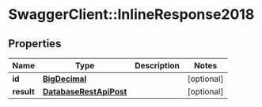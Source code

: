 # SwaggerClient::InlineResponse2018

## Properties
Name | Type | Description | Notes
------------ | ------------- | ------------- | -------------
**id** | [**BigDecimal**](BigDecimal.md) |  | [optional] 
**result** | [**DatabaseRestApiPost**](DatabaseRestApiPost.md) |  | [optional] 

